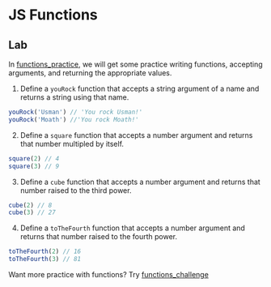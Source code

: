 # JS Functions

## Lab

In [functions_practice](function_practice.js), we will get some practice writing functions, accepting arguments, and returning the appropriate values.

1.  Define a `youRock` function that accepts a string argument of a name and returns a string using that name.
```js
youRock('Usman') // 'You rock Usman!'
youRock('Moath') //'You rock Moath!'
```

2.  Define a `square` function that accepts a number argument and returns that number multipled by itself.
```js
square(2) // 4
square(3) // 9
```

3.  Define a `cube` function that accepts a number argument and returns that number raised to the third power.
```js
cube(2) // 8
cube(3) // 27
```

4.  Define a `toTheFourth` function that accepts a number argument and returns that number raised to the fourth power.
```js
toTheFourth(2) // 16
toTheFourth(3) // 81
```

Want more practice with functions?  Try [functions_challenge](function_challenge.js)